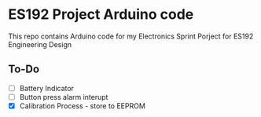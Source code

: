 # ES192 Project Arduino code

This repo contains Arduino code for my Electronics Sprint Porject for ES192 Engineering Design

## To-Do

- [ ] Battery Indicator
- [ ] Button press alarm interupt
- [x] Calibration Process - store to EEPROM